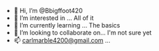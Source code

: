 - 👋 Hi, I’m @Bbigffoot420
- 👀 I’m interested in ... All of it
- 🌱 I’m currently learning ... The basics
- 💞️ I’m looking to collaborate on... I'm not sure yet
- 📫 carlmarble4200@gmail.com ...

<!---
Bbigffoot420/Bbigffoot420 is a ✨ special ✨ repository because its `README.md` (this file) appears on your GitHub profile.
You can click the Preview link to take a look at your changes.
--->
